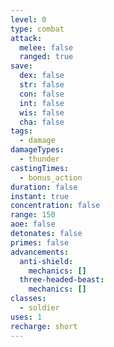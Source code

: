 ```yaml
---
level: 0
type: combat
attack:
  melee: false
  ranged: true
save:
  dex: false
  str: false
  con: false
  int: false
  wis: false
  cha: false
tags:
  - damage
damageTypes:
  - thunder
castingTimes:
  - bonus_action
duration: false
instant: true
concentration: false
range: 150
aoe: false
detonates: false
primes: false
advancements:
  anti-shield:
    mechanics: []
  three-headed-beast:
    mechanics: []
classes:
  - soldier
uses: 1
recharge: short
---
```

